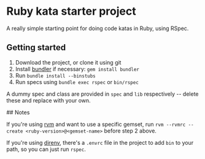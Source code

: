 # Ruby kata starter project

A really simple starting point for doing code katas in Ruby, using RSpec.

## Getting started

1. Download the project, or clone it using git
2. Install [bundler](http://bundler.io/) if necessary: `gem install bundler`
3. Run `bundle install --binstubs`
4. Run specs using `bundle exec rspec` or `bin/rspec`

A dummy spec and class are provided in `spec` and `lib` respectively -- delete
these and replace with your own.

## Notes

If you're using [rvm](http://rvm.io/) and want to use a specific gemset, run
`rvm --rvmrc --create <ruby-version>@<gemset-name>` before step 2 above.

If you're using [direnv](https://github.com/zimbatm/direnv), there's a `.envrc`
file in the project to add `bin` to your path, so you can just run `rspec`.
